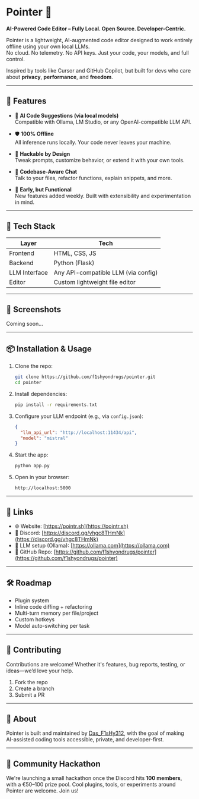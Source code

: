 # Pointer 🧭  
**AI-Powered Code Editor – Fully Local. Open Source. Developer-Centric.**

Pointer is a lightweight, AI-augmented code editor designed to work entirely offline using your own local LLMs.  
No cloud. No telemetry. No API keys. Just your code, your models, and full control.

Inspired by tools like Cursor and GitHub Copilot, but built for devs who care about **privacy**, **performance**, and **freedom**.

---

## 🚀 Features

- 🧠 **AI Code Suggestions (via local models)**  
  Compatible with Ollama, LM Studio, or any OpenAI-compatible LLM API.

- 🛡️ **100% Offline**  
  All inference runs locally. Your code never leaves your machine.

- 🧩 **Hackable by Design**  
  Tweak prompts, customize behavior, or extend it with your own tools.

- 💬 **Codebase-Aware Chat**  
  Talk to your files, refactor functions, explain snippets, and more.

- 🧪 **Early, but Functional**  
  New features added weekly. Built with extensibility and experimentation in mind.

---

## 🔧 Tech Stack

| Layer        | Tech                             |
|--------------|----------------------------------|
| Frontend     | HTML, CSS, JS                    |
| Backend      | Python (Flask)                   |
| LLM Interface| Any API-compatible LLM (via config) |
| Editor       | Custom lightweight file editor   |

---

## 📸 Screenshots

Coming soon...

---

## 📦 Installation & Usage

1. Clone the repo:
   ```bash
   git clone https://github.com/f1shyondrugs/pointer.git
   cd pointer
   ```

2. Install dependencies:

   ```bash
   pip install -r requirements.txt
   ```

3. Configure your LLM endpoint (e.g., via `config.json`):

   ```json
   {
     "llm_api_url": "http://localhost:11434/api",
     "model": "mistral"
   }
   ```

4. Start the app:

   ```bash
   python app.py
   ```

5. Open in your browser:

   ```
   http://localhost:5000
   ```

---

## 🔗 Links

* 🌐 Website: [https://pointr.sh](https://pointr.sh)
* 💬 Discord: [https://discord.gg/vhgc8THmNk](https://discord.gg/vhgc8THmNk)
* 🧠 LLM setup (Ollama): [https://ollama.com](https://ollama.com)
* 📁 GitHub Repo: [https://github.com/f1shyondrugs/pointer](https://github.com/f1shyondrugs/pointer)

---

## 🛠 Roadmap

* Plugin system
* Inline code diffing + refactoring
* Multi-turn memory per file/project
* Custom hotkeys
* Model auto-switching per task

---

## 🤝 Contributing

Contributions are welcome! Whether it's features, bug reports, testing, or ideas—we’d love your help.

1. Fork the repo
2. Create a branch
3. Submit a PR

---

## 🧠 About

Pointer is built and maintained by [Das\_F1sHy312](https://github.com/f1shyondrugs), with the goal of making AI-assisted coding tools accessible, private, and developer-first.

---

## 📣 Community Hackathon

We're launching a small hackathon once the Discord hits **100 members**, with a €50–100 prize pool.
Cool plugins, tools, or experiments around Pointer are welcome. Join us!

